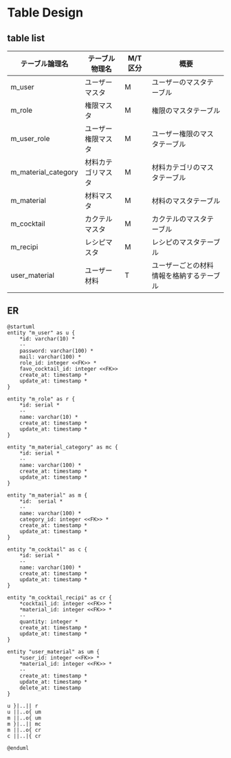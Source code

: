# Table Design
## table list
|テーブル論理名|テーブル物理名|M/T区分|概要|
|---|---|---|---|
|m_user|ユーザーマスタ|M|ユーザーのマスタテーブル|
|m_role|権限マスタ|M|権限のマスタテーブル|
|m_user_role|ユーザー権限マスタ|M|ユーザー権限のマスタテーブル|
|m_material_category|材料カテゴリマスタ|M|材料カテゴリのマスタテーブル|
|m_material|材料マスタ|M|材料のマスタテーブル|
|m_cocktail|カクテルマスタ|M|カクテルのマスタテーブル|
|m_recipi|レシピマスタ|M|レシピのマスタテーブル|
|user_material|ユーザー材料|T|ユーザーごとの材料情報を格納するテーブル|


## ER
``` plantuml
@startuml
entity "m_user" as u {
    *id: varchar(10) *
    --
    password: varchar(100) *
    mail: varchar(100) *
    role_id: integer <<FK>> *
    favo_cocktail_id: integer <<FK>>
    create_at: timestamp *
    update_at: timestamp *
}

entity "m_role" as r {
    *id: serial *
    --
    name: varchar(10) *
    create_at: timestamp *
    update_at: timestamp *
}

entity "m_material_category" as mc {
    *id: serial *
    --
    name: varchar(100) *
    create_at: timestamp *
    update_at: timestamp *
}

entity "m_material" as m {
    *id:  serial *
    --
    name: varchar(100) *
    category_id: integer <<FK>> *
    create_at: timestamp *
    update_at: timestamp *
}

entity "m_cocktail" as c {
    *id: serial *
    --
    name: varchar(100) *
    create_at: timestamp *
    update_at: timestamp *
}

entity "m_cocktail_recipi" as cr {
    *cocktail_id: integer <<FK>> *
    *material_id: integer <<FK>> *
    --
    quantity: integer *
    create_at: timestamp *
    update_at: timestamp *
}

entity "user_material" as um {
    *user_id: integer <<FK>> *
    *material_id: integer <<FK>> *
    --
    create_at: timestamp *
    update_at: timestamp *
    delete_at: timestamp
}

u }|..|| r
u ||..o{ um
m ||..o{ um
m }|..|| mc
m ||..o{ cr
c ||..|{ cr

@enduml
```